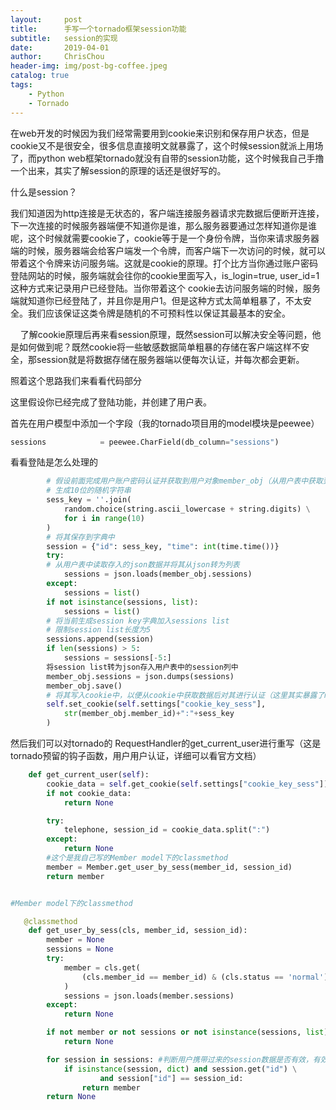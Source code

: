 ```yaml
---
layout:     post
title:      手写一个tornado框架session功能
subtitle:   session的实现
date:       2019-04-01
author:     ChrisChou
header-img: img/post-bg-coffee.jpeg
catalog: true
tags:
    - Python
    - Tornado
---
```


在web开发的时候因为我们经常需要用到cookie来识别和保存用户状态，但是cookie又不是很安全，很多信息直接明文就暴露了，这个时候session就派上用场了，而python web框架tornado就没有自带的session功能，这个时候我自己手撸一个出来，其实了解session的原理的话还是很好写的。

什么是session？

我们知道因为http连接是无状态的，客户端连接服务器请求完数据后便断开连接，下一次连接的时候服务器端便不知道你是谁，那么服务器要通过怎样知道你是谁呢，这个时候就需要cookie了，cookie等于是一个身份令牌，当你来请求服务器端的时候，服务器端会给客户端发一个令牌，而客户端下一次访问的时候，就可以带着这个令牌来访问服务端。这就是cookie的原理。打个比方当你通过账户密码登陆网站的时候，服务端就会往你的cookie里面写入，is\_login=true, user\_id=1这种方式来记录用户已经登陆。当你带着这个 cookie去访问服务端的时候，服务端就知道你已经登陆了，并且你是用户1。但是这种方式太简单粗暴了，不太安全。我们应该保证这类令牌是随机的不可预料性以保证其最基本的安全。

    了解cookie原理后再来看session原理，既然session可以解决安全等问题，他是如何做到呢？既然cookie将一些敏感数据简单粗暴的存储在客户端这样不安全，那session就是将数据存储在服务器端以便每次认证，并每次都会更新。

照着这个思路我们来看看代码部分

这里假设你已经完成了登陆功能，并创建了用户表。

首先在用户模型中添加一个字段（我的tornado项目用的model模块是peewee）

```python
sessions            = peewee.CharField(db_column="sessions")
```

看看登陆是怎么处理的

```python
        # 假设前面完成用户账户密码认证并获取到用户对象member_obj（从用户表中获取到的用户对象）
        # 生成10位的随机字符串
        sess_key = ''.join(
            random.choice(string.ascii_lowercase + string.digits) \
            for i in range(10)
        )
        # 将其保存到字典中
        session = {"id": sess_key, "time": int(time.time())}
        try:
        # 从用户表中读取存入的json数据并将其从json转为列表
            sessions = json.loads(member_obj.sessions)
        except:
            sessions = list()
        if not isinstance(sessions, list):
            sessions = list()
        # 将当前生成session key字典加入sessions list
        # 限制session list长度为5
        sessions.append(session)
        if len(sessions) > 5:
            sessions = sessions[-5:]
        将session list转为json存入用户表中的session列中
        member_obj.sessions = json.dumps(sessions)
        member_obj.save()
        # 将其写入cookie中，以便从cookie中获取数据后对其进行认证（这里其实暴露了member_id你可以对cookie value二次加密，我偷懒就没弄）
        self.set_cookie(self.settings["cookie_key_sess"],
            str(member_obj.member_id)+":"+sess_key
        )
```

然后我们可以对tornado的 RequestHandler的get\_current\_user进行重写（这是tornado预留的钩子函数，用户用户认证，详细可以看官方文档）

```python
    def get_current_user(self):
        cookie_data = self.get_cookie(self.settings["cookie_key_sess"])
        if not cookie_data:
            return None

        try:
            telephone, session_id = cookie_data.split(":")
        except:
            return None
        #这个是我自己写的Member model下的classmethod
        member = Member.get_user_by_sess(member_id, session_id)
        return member


#Member model下的classmethod

   @classmethod
    def get_user_by_sess(cls, member_id, session_id):
        member = None
        sessions = None
        try:
            member = cls.get(
                (cls.member_id == member_id) & (cls.status == 'normal') #status是用户状态，判断是否被注销
            )
            sessions = json.loads(member.sessions)
        except:
            return None

        if not member or not sessions or not isinstance(sessions, list):
            return None

        for session in sessions: #判断用户携带过来的session数据是否有效，有效返回member对象
            if isinstance(session, dict) and session.get("id") \
                    and session["id"] == session_id:
                return member
        return None
```